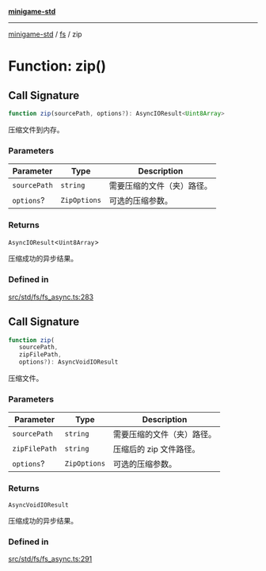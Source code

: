 [**minigame-std**](../../../README.md)

***

[minigame-std](../../../README.md) / [fs](../README.md) / zip

# Function: zip()

## Call Signature

```ts
function zip(sourcePath, options?): AsyncIOResult<Uint8Array>
```

压缩文件到内存。

### Parameters

| Parameter | Type | Description |
| ------ | ------ | ------ |
| `sourcePath` | `string` | 需要压缩的文件（夹）路径。 |
| `options`? | `ZipOptions` | 可选的压缩参数。 |

### Returns

`AsyncIOResult`\<`Uint8Array`\>

压缩成功的异步结果。

### Defined in

[src/std/fs/fs\_async.ts:283](https://github.com/JiangJie/minigame-std/blob/8633d80114dee6c79033ec094d8233bd8263bedc/src/std/fs/fs_async.ts#L283)

## Call Signature

```ts
function zip(
   sourcePath, 
   zipFilePath, 
   options?): AsyncVoidIOResult
```

压缩文件。

### Parameters

| Parameter | Type | Description |
| ------ | ------ | ------ |
| `sourcePath` | `string` | 需要压缩的文件（夹）路径。 |
| `zipFilePath` | `string` | 压缩后的 zip 文件路径。 |
| `options`? | `ZipOptions` | 可选的压缩参数。 |

### Returns

`AsyncVoidIOResult`

压缩成功的异步结果。

### Defined in

[src/std/fs/fs\_async.ts:291](https://github.com/JiangJie/minigame-std/blob/8633d80114dee6c79033ec094d8233bd8263bedc/src/std/fs/fs_async.ts#L291)

